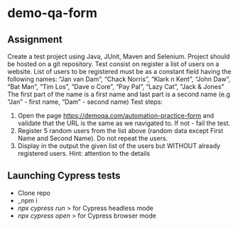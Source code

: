 # demo-qa-form

## Assignment
Create a test project using Java, JUnit, Maven and Selenium. Project should
be hosted on a git repository.
Test consist on register a list of users on a website.
List of users to be registered must be as a constant field having the following
names: “Jan van Dam”, “Chack Norris”, “Klark n Kent”, “John Daw”, “Bat
Man”, “Tim Los”, “Dave o Core”, “Pay Pal”, “Lazy Cat”, “Jack & Jones”
The first part of the name is a first name and last part is a second name (e.g
“Jan” - first name, “Dam” - second name)
Test steps:
1. Open the page https://demoqa.com/automation-practice-form and
validate that the URL is the same as we navigated to. If not - fail the test.
2. Register 5 random users from the list above (random data except First
Name and Second Name). Do not repeat the users.
3. Display in the output the given list of the users but WITHOUT already
registered users.
Hint: attention to the details

## Launching Cypress tests
- Clone repo
- _npm i
- _npx cypress run_ > for Cypress headless mode
- _npx cypress open_ > for Cypress browser mode
